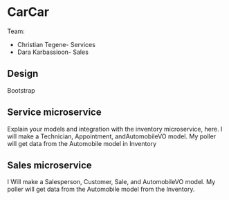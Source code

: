 # CarCar

Team:

* Christian Tegene- Services
* Dara Karbassioon- Sales

## Design
Bootstrap
## Service microservice

Explain your models and integration with the inventory
microservice, here.
I will make a Technician, Appointment, andAutomobileVO model. My poller will get data from the Automobile model in Inventory

## Sales microservice

I Will make a Salesperson, Customer, Sale, and AutomobileVO model. My poller will get data from the Automobile model from the Inventory.
